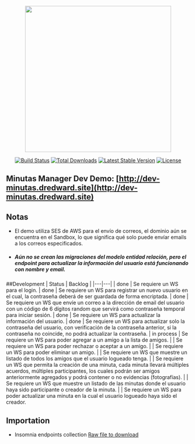 <p align="center"><a href="https://laravel.com" target="_blank"><img src="https://raw.githubusercontent.com/laravel/art/master/logo-lockup/5%20SVG/2%20CMYK/1%20Full%20Color/laravel-logolockup-cmyk-red.svg" width="400"></a></p>

<p align="center">
<a href="https://travis-ci.org/laravel/framework"><img src="https://travis-ci.org/laravel/framework.svg" alt="Build Status"></a>
<a href="https://packagist.org/packages/laravel/framework"><img src="https://img.shields.io/packagist/dt/laravel/framework" alt="Total Downloads"></a>
<a href="https://packagist.org/packages/laravel/framework"><img src="https://img.shields.io/packagist/v/laravel/framework" alt="Latest Stable Version"></a>
<a href="https://packagist.org/packages/laravel/framework"><img src="https://img.shields.io/packagist/l/laravel/framework" alt="License"></a>
</p>

## Minutas Manager Dev Demo: **[http://dev-minutas.dredward.site](http://dev-minutas.dredward.site)**

## Notas

* El demo utiliza SES de AWS para el envío de correos, el dominio aún se encuentra en el Sandbox, lo que significa qué solo puede envíar emails a los correos especificados.
* ##### Aún no se crean las migraciones del modelo entidad relación, pero el endpoint para actualizar la información del usuario está funcionando con nombre y email. #####

##Development
| Status  |  Backlog |
|---|---|
| done  | Se requiere un WS para el login.
| done  | Se requiere un WS para registrar un nuevo usuario en el cual, la contraseña deberá de ser guardada de forma encriptada.
| done  | Se requiere un WS que envíe un correo a la dirección de email del usuario con un código de 6 dígitos random que servirá como contraseña temporal para iniciar sesión.
| done  | Se requiere un WS para actualizar la información del usuario.
| done  | Se requiere un WS para actualizar solo la contraseña del usuario, con verificación de la contraseña anterior, si la contraseña no coincide, no podrá actualizar la contraseña.
| in process  | Se requiere un WS para poder agregar a un amigo a la lista de amigos.
|   | Se requiere un WS para poder rechazar o aceptar a un amigo.
|   | Se requiere un WS para poder eliminar un amigo.
|   | Se requiere un WS que muestre un listado de todos los amigos que el usuario logueado tenga.
|   | Se requiere un WS que permita la creación de una minuta, cada minuta llevará múltiples acuerdos, múltiples participantes, los cuales podrán ser amigos anteriormente agregados y podrá contener o no evidencias (fotografías).
|   | Se requiere un WS que muestre un listado de las minutas donde el usuario haya sido participante o creador de la minuta.
|   | Se requiere un WS para poder actualizar una minuta en la cual el usuario logueado haya sido el creador.

## Importation
* Insomnia endpoints collection <a id="raw-url" href="https://raw.githubusercontent.com/DR-Edward/Minutas/master/importation/dev/Insomnia_2020-12-30.json">Raw file to download</a>
